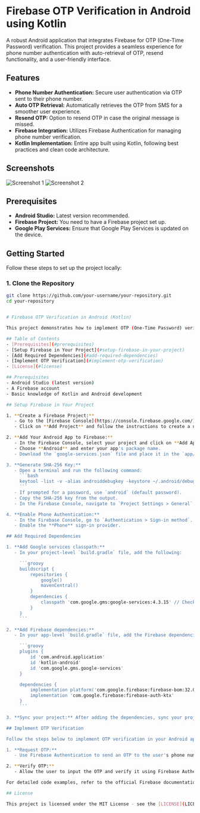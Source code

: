 # Firebase OTP Verification in Android using Kotlin

A robust Android application that integrates Firebase for OTP (One-Time Password) verification. This project provides a seamless experience for phone number authentication with auto-retrieval of OTP, resend functionality, and a user-friendly interface.

## Features

- **Phone Number Authentication:** Secure user authentication via OTP sent to their phone number.
- **Auto OTP Retrieval:** Automatically retrieves the OTP from SMS for a smoother user experience.
- **Resend OTP:** Option to resend OTP in case the original message is missed.
- **Firebase Integration:** Utilizes Firebase Authentication for managing phone number verification.
- **Kotlin Implementation:** Entire app built using Kotlin, following best practices and clean code architecture.

## Screenshots

![Screenshot 1](path_to_screenshot_1)
![Screenshot 2](path_to_screenshot_2)

## Prerequisites

- **Android Studio:** Latest version recommended.
- **Firebase Project:** You need to have a Firebase project set up.
- **Google Play Services:** Ensure that Google Play Services is updated on the device.

## Getting Started

Follow these steps to set up the project locally:

### 1. Clone the Repository

```bash
git clone https://github.com/your-username/your-repository.git
cd your-repository


# Firebase OTP Verification in Android (Kotlin)

This project demonstrates how to implement OTP (One-Time Password) verification in an Android application using Firebase Authentication.

## Table of Contents
- [Prerequisites](#prerequisites)
- [Setup Firebase in Your Project](#setup-firebase-in-your-project)
- [Add Required Dependencies](#add-required-dependencies)
- [Implement OTP Verification](#implement-otp-verification)
- [License](#license)

## Prerequisites
- Android Studio (latest version)
- A Firebase account
- Basic knowledge of Kotlin and Android development

## Setup Firebase in Your Project

1. **Create a Firebase Project:**
   - Go to the [Firebase Console](https://console.firebase.google.com/).
   - Click on **Add Project** and follow the instructions to create a new project.

2. **Add Your Android App to Firebase:**
   - In the Firebase Console, select your project and click on **Add App**.
   - Choose **Android** and enter your app's package name.
   - Download the `google-services.json` file and place it in the `app/` directory of your Android project.

3. **Generate SHA-256 Key:**
   - Open a terminal and run the following command:
     ```bash
     keytool -list -v -alias androiddebugkey -keystore ~/.android/debug.keystore
     ```
   - If prompted for a password, use `android` (default password).
   - Copy the SHA-256 key from the output.
   - In the Firebase Console, navigate to `Project Settings > General`. Under the **Your apps** section, click on **Add Fingerprint** and paste the SHA-256 key.

4. **Enable Phone Authentication:**
   - In the Firebase Console, go to `Authentication > Sign-in method`.
   - Enable the **Phone** sign-in provider.

## Add Required Dependencies

1. **Add Google services classpath:**
   - In your project-level `build.gradle` file, add the following:

     ```groovy
     buildscript {
         repositories {
             google()
             mavenCentral()
         }
         dependencies {
             classpath 'com.google.gms:google-services:4.3.15' // Check for the latest version
         }
     }
     ```

2. **Add Firebase dependencies:**
   - In your app-level `build.gradle` file, add the Firebase dependencies:

     ```groovy
     plugins {
         id 'com.android.application'
         id 'kotlin-android'
         id 'com.google.gms.google-services'
     }

     dependencies {
         implementation platform('com.google.firebase:firebase-bom:32.0.0') // Check for the latest version
         implementation 'com.google.firebase:firebase-auth-ktx'
     }
     ```

3. **Sync your project:** After adding the dependencies, sync your project in Android Studio.

## Implement OTP Verification

Follow the steps below to implement OTP verification in your Android app:

1. **Request OTP:**
   - Use Firebase Authentication to send an OTP to the user's phone number.

2. **Verify OTP:**
   - Allow the user to input the OTP and verify it using Firebase Authentication.

For detailed code examples, refer to the official Firebase documentation or the project’s source code.

## License

This project is licensed under the MIT License - see the [LICENSE](LICENSE) file for details.
